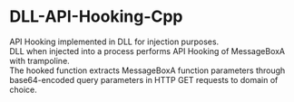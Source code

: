 # DLL-API-Hooking-Cpp 
API Hooking implemented in DLL for injection purposes. <br/>
DLL when injected into a process performs API Hooking of MessageBoxA with trampoline. <br/>
The hooked function extracts MessageBoxA function parameters through base64-encoded query parameters in HTTP GET requests to domain of choice.<br/>

